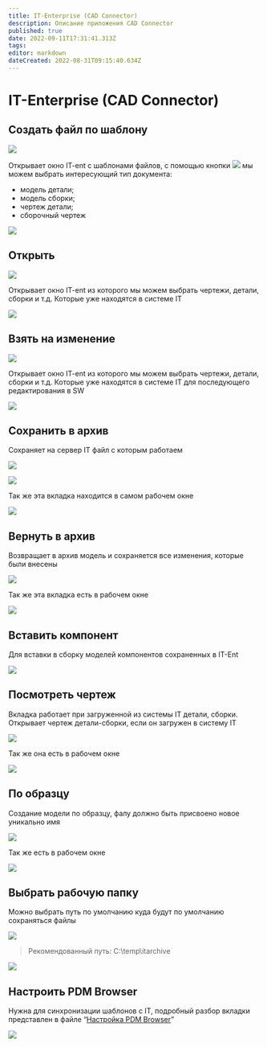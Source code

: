 ```yaml
---
title: IT-Enterprise (CAD Connector)
description: Описание приложения CAD Connector
published: true
date: 2022-09-11T17:31:41.313Z
tags: 
editor: markdown
dateCreated: 2022-08-31T09:15:40.634Z
---
```


# IT-Enterprise (CAD Connector)

## Создать файл по шаблону

![](<../../../../assets/0 (108).png>)

Открывает окно IT-ent с шаблонами файлов, с помощью кнопки ![](<../../../../assets/1 (145).png>) мы можем выбрать интересующий тип документа:

* модель детали;
* модель сборки;
* &#x20;чертеж детали;
* сборочный чертеж

![](<../../../../assets/2 (90).png>)

## Открыть

![](<../../../../assets/3 (78).png>)

Открывает окно IT-ent из которого мы можем выбрать чертежи, детали, сборки и т.д. Которые уже находятся в системе IT

![](<../../../../assets/4 (76).png>)

## Взять на изменение

![](<../../../../assets/5 (9).png>)

Открывает окно IT-ent из которого мы можем выбрать чертежи, детали, сборки и т.д. Которые уже находятся в системе IT для последующего редактирования в SW

![](<../../../../assets/6 (37).png>)

## Сохранить в архив

Сохраняет на сервер IT файл с которым работаем

![](<../../../../assets/7 (8).png>)

![](<../../../../assets/8 (4).png>)

Так же эта вкладка находится в самом рабочем окне

![](<../../../../assets/9 (5).png>)

## Вернуть в архив

Возвращает в архив модель и сохраняется все изменения, которые были внесены

![](<../../../../assets/10 (3).png>)

Так же эта вкладка есть в рабочем окне

![](<../../../../assets/11 (1).png>)

## Вставить компонент

Для вставки в сборку моделей компонентов сохраненных в IT-Ent

![](<../../../../assets/12 (3).png>)

## Посмотреть чертеж

Вкладка работает при загруженной из системы IT детали, сборки. Открывает чертеж детали-сборки, если он загружен в систему IT

![](<../../../../assets/13 (11).png>)

Так же она есть в рабочем окне

![](<../../../../assets/14 (24).png>)

## По образцу

Создание модели по образцу, фалу должно быть присвоено новое уникально имя

![](<../../../../assets/15 (13).png>)

Так же есть в рабочем окне

![](<../../../../assets/16 (9).png>)

## Выбрать рабочую папку

Можно выбрать путь по умолчанию куда будут по умолчанию сохраняться файлы

&#x20;![](<../../../../assets/17 (4).png>)

>Рекомендованный путь: C:\temp\itarchive

![](<../../../../assets/18 (2).png>)

## Настроить PDM Browser

Нужна для синхронизации шаблонов с IT, подробный разбор вкладки представлен в файле “[Настройка PDM Browser](nastroika-pdm-browser.md)”

![](<../../../../assets/19 (15).png>)

